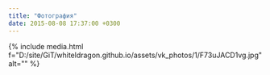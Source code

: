 ```yaml
---
title: "Фотография"
date: 2015-08-08 17:37:00 +0300
---
```



{% include media.html f="D:/site/GiT/whiteldragon.github.io/assets/vk_photos/1/F73uJACD1vg.jpg" alt="" %}
